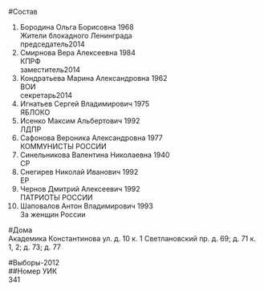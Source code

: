 #Состав  
1. Бородина Ольга Борисовна 1968  
    Жители блокадного Ленинграда  
    председатель2014  
2. Смирнова Вера Алексеевна 1984  
    КПРФ  
    заместитель2014  
3. Кондратьева Марина Александровна 1962  
    ВОИ  
    секретарь2014  
4. Игнатьев Сергей Владимирович 1975  
    ЯБЛОКО  
5. Исенко Максим Альбертович 1992  
    ЛДПР  
6. Сафонова Вероника Александровна 1977  
    КОММУНИСТЫ РОССИИ  
7. Синельникова Валентина Николаевна 1940  
    СР  
8. Снегирев Николай Иванович 1992  
    ЕР  
9. Чернов Дмитрий Алексеевич 1992  
    ПАТРИОТЫ РОССИИ  
10. Шаповалов Антон Владимирович 1993  
    За женщин России  

#Дома  
Академика Константинова ул. д. 10 к. 1 Светлановский пр. д. 69; д. 71 к. 1, 2; д. 73; д. 77  
  
#Выборы-2012  
##Номер УИК  
341  
